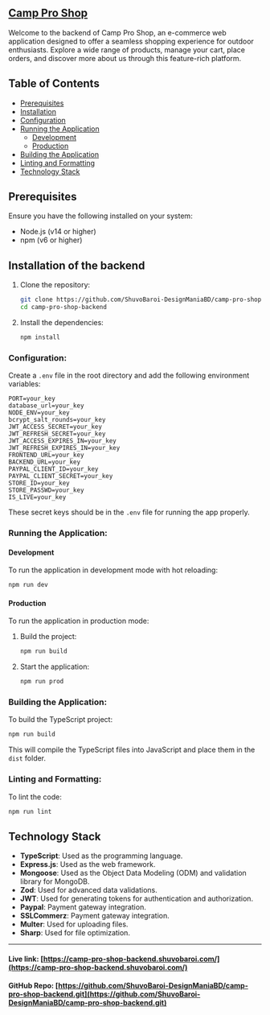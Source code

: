 ## [Camp Pro Shop](https://camp-pro-shop-backend.shuvobaroi.com/)

Welcome to the backend of Camp Pro Shop, an e-commerce web application designed to offer a seamless shopping experience for outdoor enthusiasts. Explore a wide range of products, manage your cart, place orders, and discover more about us through this feature-rich platform.

## Table of Contents

- [Prerequisites](#prerequisites)
- [Installation](#installation)
- [Configuration](#configuration)
- [Running the Application](#running-the-application)
  - [Development](#development)
  - [Production](#production)
- [Building the Application](#building-the-application)
- [Linting and Formatting](#linting-and-formatting)
- [Technology Stack](#technology-stack)

## Prerequisites

Ensure you have the following installed on your system:

- Node.js (v14 or higher)
- npm (v6 or higher)


## Installation of the backend

1. Clone the repository:

   ```sh
   git clone https://github.com/ShuvoBaroi-DesignManiaBD/camp-pro-shop-backend.git
   cd camp-pro-shop-backend
   ```

2. Install the dependencies:

   ```sh
   npm install
   ```

### Configuration:

Create a `.env` file in the root directory and add the following environment variables:

```env
PORT=your_key
database_url=your_key
NODE_ENV=your_key
bcrypt_salt_rounds=your_key
JWT_ACCESS_SECRET=your_key
JWT_REFRESH_SECRET=your_key
JWT_ACCESS_EXPIRES_IN=your_key
JWT_REFRESH_EXPIRES_IN=your_key
FRONTEND_URL=your_key
BACKEND_URL=your_key
PAYPAL_CLIENT_ID=your_key
PAYPAL_CLIENT_SECRET=your_key
STORE_ID=your_key
STORE_PASSWD=your_key
IS_LIVE=your_key
```

These secret keys should be in the `.env` file for running the app properly.

### Running the Application:

#### Development

To run the application in development mode with hot reloading:

```sh
npm run dev
```

#### Production

To run the application in production mode:

1. Build the project:

   ```sh
   npm run build
   ```

2. Start the application:

   ```sh
   npm run prod
   ```

### Building the Application:

To build the TypeScript project:

```sh
npm run build
```

This will compile the TypeScript files into JavaScript and place them in the `dist` folder.

### Linting and Formatting:

To lint the code:

```sh
npm run lint
```

## Technology Stack
- **TypeScript**: Used as the programming language.
- **Express.js**: Used as the web framework.
- **Mongoose**: Used as the Object Data Modeling (ODM) and validation library for MongoDB.
- **Zod**: Used for advanced data validations.
- **JWT**: Used for generating tokens for authentication and authorization.
- **Paypal**: Payment gateway integration.
- **SSLCommerz**: Payment gateway integration.
- **Multer**: Used for uploading files.
- **Sharp**: Used for file optimization.
---
#### Live link: [https://camp-pro-shop-backend.shuvobaroi.com/](https://camp-pro-shop-backend.shuvobaroi.com/)

#### GitHub Repo: [https://github.com/ShuvoBaroi-DesignManiaBD/camp-pro-shop-backend.git](https://github.com/ShuvoBaroi-DesignManiaBD/camp-pro-shop-backend.git)

```
